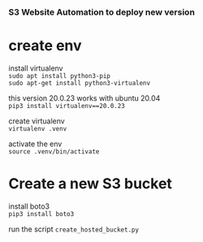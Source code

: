 ### S3 Website Automation to deploy new version

# create env
install virtualenv  
`sudo apt install python3-pip`  
`sudo apt-get install python3-virtualenv`  

this version 20.0.23 works with ubuntu 20.04  
`pip3 install virtualenv==20.0.23`  

create virtualenv  
`virtualenv .venv`  

activate the env  
`source .venv/bin/activate`  

# Create a new S3 bucket
install boto3  
`pip3 install boto3`  

run the script
`create_hosted_bucket.py`  


